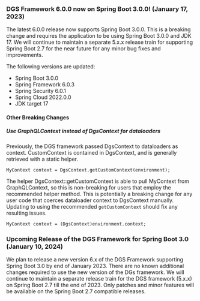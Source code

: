 ### DGS Framework 6.0.0 now on Spring Boot 3.0.0! (January 17, 2023)
The latest 6.0.0 release now supports Spring Boot 3.0.0. 
This is a breaking change and requires the application to be using Spring Boot 3.0.0 and JDK 17.
We will continue to maintain a separate 5.x.x release train for supporting Spring Boot 2.7 for the near future for any minor bug fixes and improvements.

The following versions are updated:
* Spring Boot 3.0.0
* Spring Framework 6.0.3
* Spring Security 6.0.1
* Spring Cloud 2022.0.0
* JDK target 17

#### Other Breaking Changes
##### Use GraphQLContext instead of DgsContext for dataloaders
Previously, the DGS framework passed DgsContext to dataloaders as context. 
CustomContext is contained in DgsContext, and is generally retrieved with a static helper.
```
MyContext context = DgsContext.getCustomContext(environment);
```
The helper DgsContext::getCustomContext is able to pull MyContext from GraphQLContext, so this is non-breaking for users that employ the recommended helper method.
This is potentially a breaking change for any user code that coerces dataloader context to DgsContext manually.
Updating to using the recommended `getCustomContext` should fix any resulting issues.
```
MyContext context = (DgsContext)environment.context;
```

### Upcoming Release of the DGS Framework for Spring Boot 3.0 (January 10, 2024)
We plan to release a new version 6.x of the DGS Framework supporting Spring Boot 3.0 by end of January 2023. 
There are no known additional changes required to use the new version of the DGs framework.
We will continue to maintain a separate release train for the DGS framework (5.x.x) on Spring Boot 2.7 till the end of 2023.
Only patches and minor features will be available on the Spring Boot 2.7 compatible releases. 


